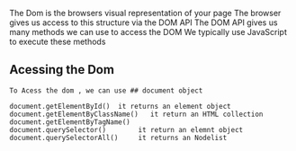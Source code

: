 The Dom is the browsers visual representation of your page
The browser gives us access to this structure via the DOM API
The DOM API gives us many methods we can use to access the DOM
We typically use JavaScript to execute these methods

## Acessing the Dom

    To Acess the dom , we can use ## document object

    document.getElementById()  it returns an element object
    document.getElementByClassName()   it return an HTML collection
    document.getElementByTagName()
    document.querySelector()        it return an elemnt object
    document.querySelectorAll()     it returns an Nodelist
